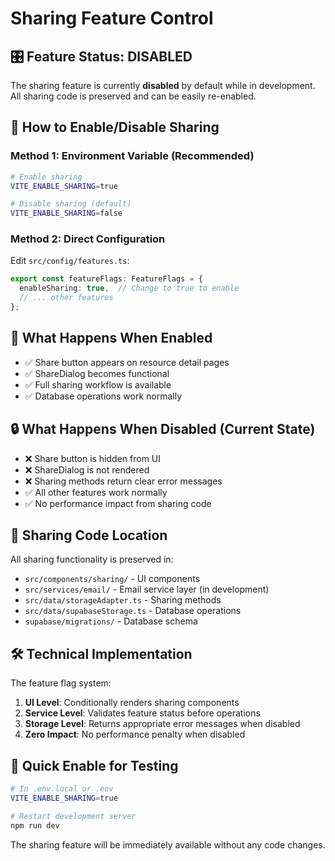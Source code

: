 # Sharing Feature Control

## 🎛️ **Feature Status: DISABLED**

The sharing feature is currently **disabled** by default while in development. All sharing code is preserved and can be easily re-enabled.

## 🔧 **How to Enable/Disable Sharing**

### **Method 1: Environment Variable (Recommended)**
```bash
# Enable sharing
VITE_ENABLE_SHARING=true

# Disable sharing (default)
VITE_ENABLE_SHARING=false
```

### **Method 2: Direct Configuration**
Edit `src/config/features.ts`:
```typescript
export const featureFlags: FeatureFlags = {
  enableSharing: true,  // Change to true to enable
  // ... other features
};
```

## 🚀 **What Happens When Enabled**

- ✅ Share button appears on resource detail pages
- ✅ ShareDialog becomes functional
- ✅ Full sharing workflow is available
- ✅ Database operations work normally

## 🔒 **What Happens When Disabled (Current State)**

- ❌ Share button is hidden from UI
- ❌ ShareDialog is not rendered
- ❌ Sharing methods return clear error messages
- ✅ All other features work normally
- ✅ No performance impact from sharing code

## 📁 **Sharing Code Location**

All sharing functionality is preserved in:
- `src/components/sharing/` - UI components
- `src/services/email/` - Email service layer (in development)
- `src/data/storageAdapter.ts` - Sharing methods
- `src/data/supabaseStorage.ts` - Database operations
- `supabase/migrations/` - Database schema

## 🛠️ **Technical Implementation**

The feature flag system:
1. **UI Level**: Conditionally renders sharing components
2. **Service Level**: Validates feature status before operations
3. **Storage Level**: Returns appropriate error messages when disabled
4. **Zero Impact**: No performance penalty when disabled

## 🔄 **Quick Enable for Testing**

```bash
# In .env.local or .env
VITE_ENABLE_SHARING=true

# Restart development server
npm run dev
```

The sharing feature will be immediately available without any code changes.